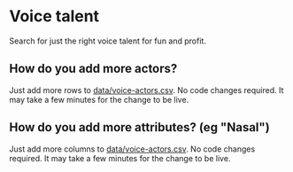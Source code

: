 # Voice talent

Search for just the right voice talent for fun and profit.

## How do you add more actors?

Just add more rows to [data/voice-actors.csv](https://github.com/ashpoon/voice/blob/master/data/voice-actors.csv). No code changes required. It may take a few minutes for the change to be live.

## How do you add more attributes? (eg "Nasal")

Just add more columns to [data/voice-actors.csv](https://github.com/ashpoon/voice/blob/master/data/voice-actors.csv). No code changes required. It may take a few minutes for the change to be live.
